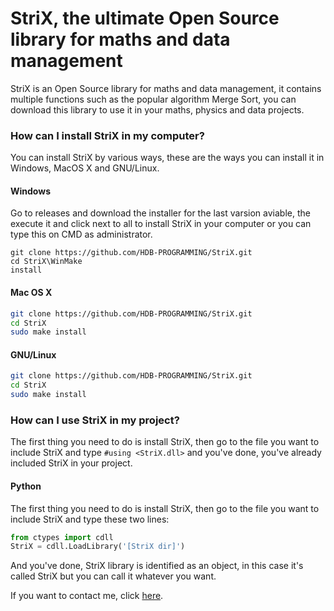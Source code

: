 # StriX, the ultimate Open Source library for maths and data management
StriX is an Open Source library for maths and data management, it contains multiple functions such as the popular algorithm Merge Sort, you can download this library to use it in your maths, physics and data projects.

### How can I install StriX in my computer?
You can install StriX by various ways, these are the ways you can install it in Windows, MacOS X and GNU/Linux.

#### Windows
Go to releases and download the installer for the last varsion aviable, the execute it and click next to all to install StriX in your computer or you can type this on CMD as administrator.
```batch
git clone https://github.com/HDB-PROGRAMMING/StriX.git
cd StriX\WinMake
install
```
#### Mac OS X
```zsh
git clone https://github.com/HDB-PROGRAMMING/StriX.git
cd StriX
sudo make install
```
#### GNU/Linux
```bash
git clone https://github.com/HDB-PROGRAMMING/StriX.git
cd StriX
sudo make install
```

### How can I use StriX in my project?
The first thing you need to do is install StriX, then go to the file you want to include StriX and type `#using <StriX.dll>` and you've done, you've already included StriX in your project.

#### Python
The first thing you need to do is install StriX, then go to the file you want to include StriX and type these two lines:
```python
from ctypes import cdll
StriX = cdll.LoadLibrary('[StriX dir]')
```
And you've done, StriX library is identified as an object, in this case it's called StriX but you can call it whatever you want.

If you want to contact me, click [here](mailto:hdbprogramming@gmail.com).